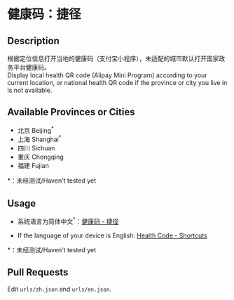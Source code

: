 # 健康码：捷径
## Description
根据定位信息打开当地的健康码（支付宝小程序），未适配的城市默认打开国家政务平台健康码。  
Display local health QR code (Alipay Mini Program) according to your current location, or national health QR code if the province or city you live in is not available.

## Available Provinces or Cities 
* 北京 Beijing<sup>*</sup>
* 上海 Shanghai<sup>*</sup>
* 四川 Sichuan
* 重庆 Chongqing
* 福建 Fujian  

*：未经测试/Haven't tested yet

## Usage
* 系统语言为简体中文<sup>*</sup>：[健康码 - 捷径](https://www.icloud.com/shortcuts/cd915a9cb0e24c1e9b6a23f2ea93f138)

* If the language of your device is English: [Health Code - Shortcuts](https://www.icloud.com/shortcuts/9e740e724bac4554a4381ba8a464b8d9)

*：未经测试/Haven't tested yet

## Pull Requests
Edit `urls/zh.json` and `urls/en.json`.
